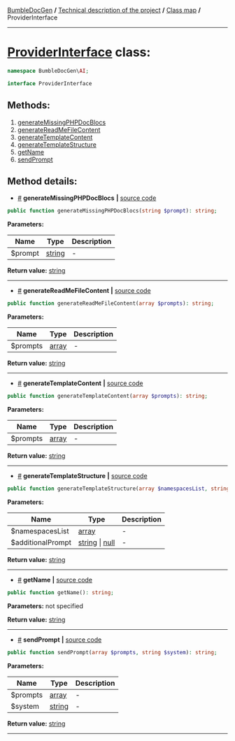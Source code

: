 <!-- {% raw %} -->
<embed> <a href="/docs/README.md">BumbleDocGen</a> <b>/</b> <a href="/docs/tech/readme.md">Technical description of the project</a> <b>/</b> <a href="/docs/tech/map.md">Class map</a> <b>/</b> ProviderInterface<hr> </embed>

<h1>
    <a href="https://github.com/bumble-tech/bumble-doc-gen/blob/master/src/AI/ProviderInterface.php#L7">ProviderInterface</a> class:
</h1>





```php
namespace BumbleDocGen\AI;

interface ProviderInterface
```









<h2>Methods:</h2>

<ol>
<li>
    <a href="#mgeneratemissingphpdocblocs">generateMissingPHPDocBlocs</a>
    </li>
<li>
    <a href="#mgeneratereadmefilecontent">generateReadMeFileContent</a>
    </li>
<li>
    <a href="#mgeneratetemplatecontent">generateTemplateContent</a>
    </li>
<li>
    <a href="#mgeneratetemplatestructure">generateTemplateStructure</a>
    </li>
<li>
    <a href="#mgetname">getName</a>
    </li>
<li>
    <a href="#msendprompt">sendPrompt</a>
    </li>
</ol>







<h2>Method details:</h2>

<div class='method_description-block'>

<ul>
<li><a name="mgeneratemissingphpdocblocs" href="#mgeneratemissingphpdocblocs">#</a>
 <b>generateMissingPHPDocBlocs</b>
    <b>|</b> <a href="https://github.com/bumble-tech/bumble-doc-gen/blob/master/src/AI/ProviderInterface.php#L11">source code</a></li>
</ul>

```php
public function generateMissingPHPDocBlocs(string $prompt): string;
```



<b>Parameters:</b>

<table>
    <thead>
    <tr>
        <th>Name</th>
        <th>Type</th>
        <th>Description</th>
    </tr>
    </thead>
    <tbody>
            <tr>
            <td>$prompt</td>
            <td><a href='https://www.php.net/manual/en/language.types.string.php'>string</a></td>
            <td>-</td>
        </tr>
        </tbody>
</table>

<b>Return value:</b> <a href='https://www.php.net/manual/en/language.types.string.php'>string</a>


</div>
<hr>
<div class='method_description-block'>

<ul>
<li><a name="mgeneratereadmefilecontent" href="#mgeneratereadmefilecontent">#</a>
 <b>generateReadMeFileContent</b>
    <b>|</b> <a href="https://github.com/bumble-tech/bumble-doc-gen/blob/master/src/AI/ProviderInterface.php#L15">source code</a></li>
</ul>

```php
public function generateReadMeFileContent(array $prompts): string;
```



<b>Parameters:</b>

<table>
    <thead>
    <tr>
        <th>Name</th>
        <th>Type</th>
        <th>Description</th>
    </tr>
    </thead>
    <tbody>
            <tr>
            <td>$prompts</td>
            <td><a href='https://www.php.net/manual/en/language.types.array.php'>array</a></td>
            <td>-</td>
        </tr>
        </tbody>
</table>

<b>Return value:</b> <a href='https://www.php.net/manual/en/language.types.string.php'>string</a>


</div>
<hr>
<div class='method_description-block'>

<ul>
<li><a name="mgeneratetemplatecontent" href="#mgeneratetemplatecontent">#</a>
 <b>generateTemplateContent</b>
    <b>|</b> <a href="https://github.com/bumble-tech/bumble-doc-gen/blob/master/src/AI/ProviderInterface.php#L13">source code</a></li>
</ul>

```php
public function generateTemplateContent(array $prompts): string;
```



<b>Parameters:</b>

<table>
    <thead>
    <tr>
        <th>Name</th>
        <th>Type</th>
        <th>Description</th>
    </tr>
    </thead>
    <tbody>
            <tr>
            <td>$prompts</td>
            <td><a href='https://www.php.net/manual/en/language.types.array.php'>array</a></td>
            <td>-</td>
        </tr>
        </tbody>
</table>

<b>Return value:</b> <a href='https://www.php.net/manual/en/language.types.string.php'>string</a>


</div>
<hr>
<div class='method_description-block'>

<ul>
<li><a name="mgeneratetemplatestructure" href="#mgeneratetemplatestructure">#</a>
 <b>generateTemplateStructure</b>
    <b>|</b> <a href="https://github.com/bumble-tech/bumble-doc-gen/blob/master/src/AI/ProviderInterface.php#L9">source code</a></li>
</ul>

```php
public function generateTemplateStructure(array $namespacesList, string|null $additionalPrompt): string;
```



<b>Parameters:</b>

<table>
    <thead>
    <tr>
        <th>Name</th>
        <th>Type</th>
        <th>Description</th>
    </tr>
    </thead>
    <tbody>
            <tr>
            <td>$namespacesList</td>
            <td><a href='https://www.php.net/manual/en/language.types.array.php'>array</a></td>
            <td>-</td>
        </tr>
            <tr>
            <td>$additionalPrompt</td>
            <td><a href='https://www.php.net/manual/en/language.types.string.php'>string</a> | <a href='https://www.php.net/manual/en/language.types.null.php'>null</a></td>
            <td>-</td>
        </tr>
        </tbody>
</table>

<b>Return value:</b> <a href='https://www.php.net/manual/en/language.types.string.php'>string</a>


</div>
<hr>
<div class='method_description-block'>

<ul>
<li><a name="mgetname" href="#mgetname">#</a>
 <b>getName</b>
    <b>|</b> <a href="https://github.com/bumble-tech/bumble-doc-gen/blob/master/src/AI/ProviderInterface.php#L19">source code</a></li>
</ul>

```php
public function getName(): string;
```



<b>Parameters:</b> not specified

<b>Return value:</b> <a href='https://www.php.net/manual/en/language.types.string.php'>string</a>


</div>
<hr>
<div class='method_description-block'>

<ul>
<li><a name="msendprompt" href="#msendprompt">#</a>
 <b>sendPrompt</b>
    <b>|</b> <a href="https://github.com/bumble-tech/bumble-doc-gen/blob/master/src/AI/ProviderInterface.php#L17">source code</a></li>
</ul>

```php
public function sendPrompt(array $prompts, string $system): string;
```



<b>Parameters:</b>

<table>
    <thead>
    <tr>
        <th>Name</th>
        <th>Type</th>
        <th>Description</th>
    </tr>
    </thead>
    <tbody>
            <tr>
            <td>$prompts</td>
            <td><a href='https://www.php.net/manual/en/language.types.array.php'>array</a></td>
            <td>-</td>
        </tr>
            <tr>
            <td>$system</td>
            <td><a href='https://www.php.net/manual/en/language.types.string.php'>string</a></td>
            <td>-</td>
        </tr>
        </tbody>
</table>

<b>Return value:</b> <a href='https://www.php.net/manual/en/language.types.string.php'>string</a>


</div>
<hr>

<!-- {% endraw %} -->